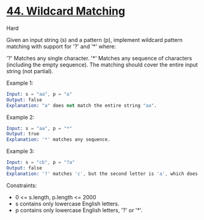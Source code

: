# [44. Wildcard Matching](https://leetcode.com/problems/wildcard-matching/)

Hard

Given an input string (s) and a pattern (p), implement wildcard pattern matching with support for '?' and '*' where:

'?' Matches any single character.
'*' Matches any sequence of characters (including the empty sequence).
The matching should cover the entire input string (not partial).

Example 1:

```s
Input: s = "aa", p = "a"
Output: false
Explanation: "a" does not match the entire string "aa".
```

Example 2:

```s
Input: s = "aa", p = "*"
Output: true
Explanation: '*' matches any sequence.
```

Example 3:

```s
Input: s = "cb", p = "?a"
Output: false
Explanation: '?' matches 'c', but the second letter is 'a', which does not match 'b'.
```

Constraints:

- 0 <= s.length, p.length <= 2000
- s contains only lowercase English letters.
- p contains only lowercase English letters, '?' or '*'.

